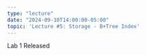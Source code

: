 ```yaml
---
type: "lecture"
date: "2024-09-10T14:00:00-05:00"
topic: 'Lecture #5: Storage - B+Tree Index'
---
```

Lab 1 Released

